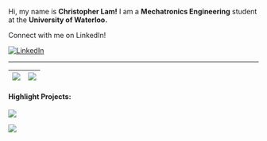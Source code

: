 Hi, my name is **Christopher Lam!** I am a **Mechatronics Engineering** student at the **University of Waterloo.**

Connect with me on LinkedIn!

<a href="https://www.linkedin.com/in/christopher-lam-1a69421a7/">![LinkedIn](https://img.shields.io/badge/Christopher_Lam-%231DA1F2.svg?style=for-the-badge&logo=LinkedIn&logoColor=white)</a>

***

| <img align="center" src="https://github-readme-stats-git-masterrstaa-rickstaa.vercel.app/api?username=christopherlam888&show_icons=true&hide_border=true&hide_rank=true" /> | <img align="center" src="https://github-readme-stats-git-masterrstaa-rickstaa.vercel.app/api/top-langs/?username=christopherlam888&layout=compact&hide_border=true" /> |
| ------------- | ------------- |

#### Highlight Projects:

<p align="left">
  <a href="https://github.com/christopherlam888/traffic-light">
    <img src="https://github-readme-stats-git-masterrstaa-rickstaa.vercel.app/api/pin/?username=christopherlam888&repo=traffic-light" />
  </a>
</p>

<p align="left">
  <a href="https://github.com/christopherlam888/produce-palate">
    <img src="https://github-readme-stats-git-masterrstaa-rickstaa.vercel.app/api/pin/?username=christopherlam888&repo=produce-palate" />
  </a>
</p>

